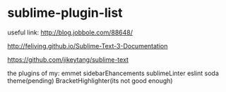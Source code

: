# sublime-plugin-list
useful link: 
http://blog.jobbole.com/88648/

http://feliving.github.io/Sublime-Text-3-Documentation

https://github.com/jikeytang/sublime-text

the plugins of my:
emmet
sidebarEhancements
sublimeLinter eslint
soda theme(pending)
BracketHighlighter(its not good enough)


